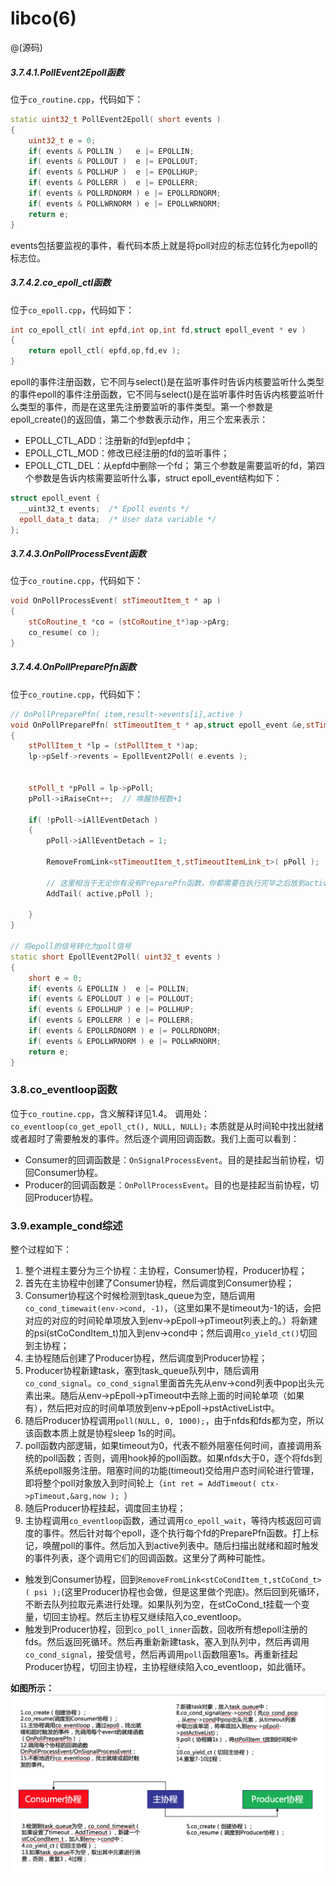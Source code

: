   
# libco(6)

@(源码)

##### 3.7.4.1.PollEvent2Epoll函数
位于`co_routine.cpp`，代码如下：
```cpp
static uint32_t PollEvent2Epoll( short events )
{
	uint32_t e = 0;	
	if( events & POLLIN ) 	e |= EPOLLIN;
	if( events & POLLOUT )  e |= EPOLLOUT;
	if( events & POLLHUP ) 	e |= EPOLLHUP;
	if( events & POLLERR )	e |= EPOLLERR;
	if( events & POLLRDNORM ) e |= EPOLLRDNORM;
	if( events & POLLWRNORM ) e |= EPOLLWRNORM;
	return e;
}
```
events包括要监视的事件，看代码本质上就是将poll对应的标志位转化为epoll的标志位。

##### 3.7.4.2.co_epoll_ctl函数
位于`co_epoll.cpp`，代码如下：
```cpp
int	co_epoll_ctl( int epfd,int op,int fd,struct epoll_event * ev )
{
	return epoll_ctl( epfd,op,fd,ev );
}
```
epoll的事件注册函数，它不同与select()是在监听事件时告诉内核要监听什么类型的事件epoll的事件注册函数，它不同与select()是在监听事件时告诉内核要监听什么类型的事件，而是在这里先注册要监听的事件类型。第一个参数是epoll_create()的返回值，第二个参数表示动作，用三个宏来表示：
+ EPOLL_CTL_ADD：注册新的fd到epfd中；
+ EPOLL_CTL_MOD：修改已经注册的fd的监听事件；
+ EPOLL_CTL_DEL：从epfd中删除一个fd；
第三个参数是需要监听的fd，第四个参数是告诉内核需要监听什么事，struct epoll_event结构如下：
```cpp
struct epoll_event {
  __uint32_t events;  /* Epoll events */
  epoll_data_t data;  /* User data variable */
};
```

##### 3.7.4.3.OnPollProcessEvent函数
位于`co_routine.cpp`，代码如下：
```cpp
void OnPollProcessEvent( stTimeoutItem_t * ap )
{
	stCoRoutine_t *co = (stCoRoutine_t*)ap->pArg;
	co_resume( co );
}
```

##### 3.7.4.4.OnPollPreparePfn函数
位于`co_routine.cpp`，代码如下：
```cpp
// OnPollPreparePfn( item,result->events[i],active )
void OnPollPreparePfn( stTimeoutItem_t * ap,struct epoll_event &e,stTimeoutItemLink_t *active )
{
	stPollItem_t *lp = (stPollItem_t *)ap;
	lp->pSelf->revents = EpollEvent2Poll( e.events );


	stPoll_t *pPoll = lp->pPoll;
	pPoll->iRaiseCnt++;  // 唤醒协程数+1

	if( !pPoll->iAllEventDetach )
	{
		pPoll->iAllEventDetach = 1;

		RemoveFromLink<stTimeoutItem_t,stTimeoutItemLink_t>( pPoll );

		// 这里相当于无论你有没有PreparePfn函数，你都需要在执行完毕之后放到active列表中
		AddTail( active,pPoll );

	}
}

// 将epoll的信号转化为poll信号
static short EpollEvent2Poll( uint32_t events )
{
	short e = 0;	
	if( events & EPOLLIN ) 	e |= POLLIN;
	if( events & EPOLLOUT ) e |= POLLOUT;
	if( events & EPOLLHUP ) e |= POLLHUP;
	if( events & EPOLLERR ) e |= POLLERR;
	if( events & EPOLLRDNORM ) e |= POLLRDNORM;
	if( events & EPOLLWRNORM ) e |= POLLWRNORM;
	return e;
}
```

### 3.8.co_eventloop函数
位于`co_routine.cpp`，含义解释详见1.4。
调用处：`co_eventloop(co_get_epoll_ct(), NULL, NULL);`
本质就是从时间轮中找出就绪或者超时了需要触发的事件。然后逐个调用回调函数。我们上面可以看到：
+ Consumer的回调函数是：`OnSignalProcessEvent`。目的是挂起当前协程，切回Consumer协程。
+ Producer的回调函数是：`OnPollProcessEvent`。目的也是挂起当前协程，切回Producer协程。

### 3.9.example_cond综述
整个过程如下：
1. 整个进程主要分为三个协程：主协程，Consumer协程，Producer协程；
2. 首先在主协程中创建了Consumer协程，然后调度到Consumer协程；
3. Consumer协程这个时候检测到task_queue为空，随后调用`co_cond_timewait(env->cond, -1)`，（这里如果不是timeout为-1的话，会把对应的对应的时间轮单项放入到env->pEpoll->pTimeout列表上的。）将新建的psi(stCoCondItem_t)加入到env->cond中；然后调用`co_yield_ct()`切回到主协程；
4. 主协程随后创建了Producer协程，然后调度到Producer协程；
5. Producer协程新建task，塞到task_queue队列中，随后调用`co_cond_signal`。`co_cond_signal`里面首先先从env->cond列表中pop出头元素出来。随后从env->pEpoll->pTimeout中去除上面的时间轮单项（如果有），然后把对应的时间单项放到env->pEpoll->pstActiveList中。
6. 随后Producer协程调用`poll(NULL, 0, 1000);`，由于nfds和fds都为空，所以该函数本质上就是协程sleep 1s的时间。
7. poll函数内部逻辑，如果timeout为0，代表不额外阻塞任何时间，直接调用系统的poll函数；否则，调用hook掉的poll函数。如果nfds大于0，逐个将fds到系统epoll服务注册。阻塞时间的功能(timeout)交给用户态时间轮进行管理，即将整个poll对象放入到时间轮上（`int ret = AddTimeout( ctx->pTimeout,&arg,now ); `）
8. 随后Producer协程挂起，调度回主协程；
9. 主协程调用`co_eventloop`函数，通过调用`co_epoll_wait`，等待内核返回可调度的事件。然后针对每个epoll，逐个执行每个fd的PreparePfn函数。打上标记，唤醒poll的事件。然后加入到active列表中。随后扫描出就绪和超时触发的事件列表，逐个调用它们的回调函数。这里分了两种可能性。
+ 触发到Consumer协程，回到`RemoveFromLink<stCoCondItem_t,stCoCond_t>( psi );`(这里Producer协程也会做，但是这里做个兜底)。然后回到死循环，不断去队列拉取元素进行处理。如果队列为空，在stCoCond_t挂载一个变量，切回主协程。然后主协程又继续陷入co_eventloop。
+ 触发到Producer协程，回到`co_poll_inner`函数，回收所有想epoll注册的fds。然后返回死循环。然后再重新新建task，塞入到队列中，然后再调用`co_cond_signal`，接受信号，然后再调用`poll`函数阻塞1s。再重新挂起Producer协程，切回主协程，主协程继续陷入co_eventloop，如此循环。

**如图所示：**
![6-1.png](https://github.com/sysublackbear/libco_source_study/blob/master/libco_pic/6-1.png)
